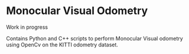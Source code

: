 # Monocular Visual Odometry

Work in progress

Contains Python and C++ scripts to perform Monocular Visual odometry using OpenCv on the KITTI odometry dataset. 
